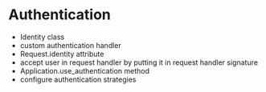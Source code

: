 # Authentication

- Identity class
- custom authentication handler
- Request.identity attribute
- accept user in request handler by putting it in request handler signature
- Application.use_authentication method
- configure authentication strategies
